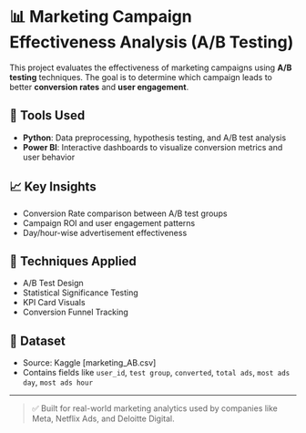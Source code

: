 # 📊 Marketing Campaign Effectiveness Analysis (A/B Testing)

This project evaluates the effectiveness of marketing campaigns using **A/B testing** techniques. The goal is to determine which campaign leads to better **conversion rates** and **user engagement**.

## 🚀 Tools Used
- **Python**: Data preprocessing, hypothesis testing, and A/B test analysis
- **Power BI**: Interactive dashboards to visualize conversion metrics and user behavior

## 📈 Key Insights
- Conversion Rate comparison between A/B test groups
- Campaign ROI and user engagement patterns
- Day/hour-wise advertisement effectiveness

## 🧪 Techniques Applied
- A/B Test Design
- Statistical Significance Testing
- KPI Card Visuals
- Conversion Funnel Tracking

## 📁 Dataset
- Source: Kaggle [marketing_AB.csv]
- Contains fields like `user_id`, `test group`, `converted`, `total ads`, `most ads day`, `most ads hour`

---

> ✅ Built for real-world marketing analytics used by companies like Meta, Netflix Ads, and Deloitte Digital.

